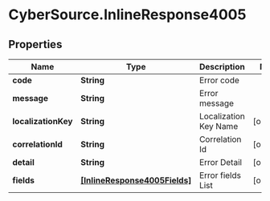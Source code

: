 # CyberSource.InlineResponse4005

## Properties
Name | Type | Description | Notes
------------ | ------------- | ------------- | -------------
**code** | **String** | Error code | 
**message** | **String** | Error message | 
**localizationKey** | **String** | Localization Key Name | [optional] 
**correlationId** | **String** | Correlation Id | [optional] 
**detail** | **String** | Error Detail | [optional] 
**fields** | [**[InlineResponse4005Fields]**](InlineResponse4005Fields.md) | Error fields List | [optional] 


